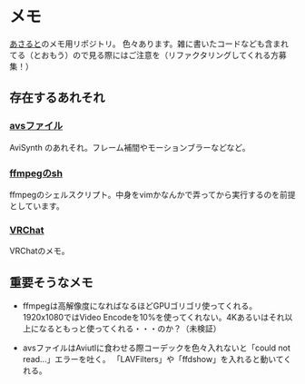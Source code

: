 # メモ

[あさると](https://twitter.com/SzlyNe_)のメモ用リポジトリ。  
色々あります。雑に書いたコードなども含まれてる（とおもう）ので見る際にはご注意を（リファクタリングしてくれる方募集！）

## 存在するあれそれ

### [avsファイル](./avs)
AviSynth のあれそれ。フレーム補間やモーションブラーなどなど。

### [ffmpegのsh](./ffmpeg)
ffmpegのシェルスクリプト。中身をvimかなんかで弄ってから実行するのを前提としています。  

### [VRChat](./vrchat)
VRChatのメモ。

## 重要そうなメモ

- ffmpegは高解像度になればなるほどGPUゴリゴリ使ってくれる。  
  1920x1080ではVideo Encodeを10%を使ってくれない。4Kあるいはそれ以上になるともっと使ってくれる・・・のか？（未検証）

- avsファイルはAviutlに食わせる際コーデックを色々入れないと「could not read...」エラーを吐く。
  「LAVFilters」や「ffdshow」を入れると動いてくれる。
